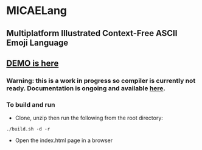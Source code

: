 # MICAELang
## Multiplatform Illustrated Context-Free ASCII Emoji Language

## [DEMO is here](https://mclstbl.github.io/MICAELang/)
### Warning: this is a work in progress so compiler is currently not ready. Documentation is ongoing and available [here](https://mclstbl.github.io/MICAELang/public/docs/final_report.html).

### To build and run

* Clone, unzip then run the following from the root directory:
```
./build.sh -d -r
```

* Open the index.html page in a browser

